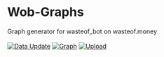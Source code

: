 # Wob-Graphs
Graph generator for wasteof_bot on wasteof.money
<br><br>
[![Data Update](https://github.com/Quantum-Codes/Wob-Graphs/actions/workflows/python-app.yml/badge.svg)](https://github.com/Quantum-Codes/Wob-Graphs/actions/workflows/python-app.yml)
[![Graph](https://github.com/Quantum-Codes/Wob-Graphs/actions/workflows/grapher.yml/badge.svg)](https://github.com/Quantum-Codes/Wob-Graphs/actions/workflows/grapher.yml)
[![Upload](https://github.com/Quantum-Codes/Wob-Graphs/actions/workflows/uploader.yml/badge.svg)](https://github.com/Quantum-Codes/Wob-Graphs/actions/workflows/uploader.yml)

